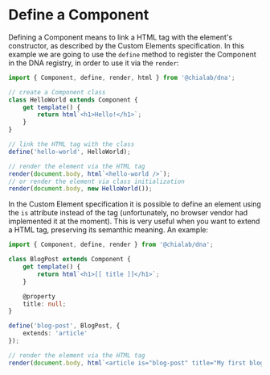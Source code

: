 # Define a Component

Defining a Component means to link a HTML tag with the element's constructor, as described by the Custom Elements specification.
In this example we are going to use the `define` method to register the Component in the DNA registry, in order to use it via the `render`:

```ts
import { Component, define, render, html } from '@chialab/dna';

// create a Component class
class HelloWorld extends Component {
    get template() {
        return html`<h1>Hello!</h1>`;
    }
}

// link the HTML tag with the class
define('hello-world', HelloWorld);

// render the element via the HTML tag
render(document.body, html`<hello-world />`);
// or render the element via class initialization
render(document.body, new HelloWorld());
```

In the Custom Element specification it is possible to define an element using the `is` attribute instead of the tag (unfortunately, no browser vendor had implemented it at the moment). This is very useful when you want to extend a HTML tag, preserving its semanthic meaning. An example:

```ts
import { Component, define, render } from '@chialab/dna';

class BlogPost extends Component {
    get template() {
        return html`<h1>[[ title ]]</h1>`;
    }

    @property
    title: null;
}

define('blog-post', BlogPost, {
    extends: 'article'
});

// render the element via the HTML tag
render(document.body, html`<article is="blog-post" title="My first blog post" />`);
```
